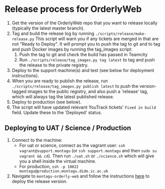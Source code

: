 # Release process for OrderlyWeb

1. Get the version of the OrderlyWeb repo that you want to release locally (typically the latest master branch).  
1. Tag and build the release log by running 
   `./scripts/release/make-release.py`
   This script will warn you if any tickets are merged in that are not "Ready 
   to Deploy". It will prompt you to push the tag to git and to tag and push Docker images by running the tag_images 
   script:
    1. Push the tag to git and check the build has passed in Teamcity
    1. Run `./scripts/release/tag_images.py tag latest` to tag and push the release to the private registry. 
1. Deploy to the support machine(s) and test (see below for deployment instructions). 
1. When you are ready to publish the release, run `./scripts/release/tag_images.py publish latest` to push the 
   version-tagged images to the public registry, and also push a 'release' tag, which will always tag the latest 
   published release.
1. Deploy to production (see below).
1. The script will have updated relevant YouTrack tickets' `Fixed in build` field. Update these to the 'Deployed' status.

## Deploying to UAT / Science / Production

1. Connect to the machine:
    - For uat or science, connect as the vagrant user: `ssh vagrant@support.montagu` (or `ssh support.montagu` and then 
       `sudo su vagrant && cd`). Then run `./uat.sh` or `./science.sh` which will give you a shell inside the virtual 
       machine.
    - For production, `ssh -p 10022 montagu@production.montagu.dide.ic.ac.uk`   
1. Navigate to `montagu-orderly-web` and follow the instructions 
   [here](https://github.com/vimc/montagu-orderly-web/blob/master/README.md) to deploy the release version.